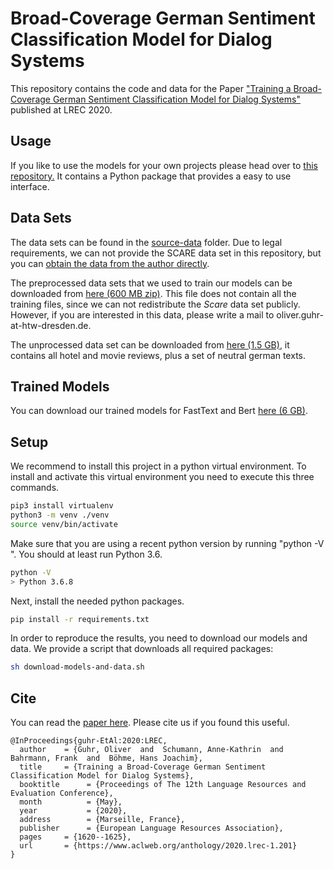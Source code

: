 # Broad-Coverage German Sentiment Classification Model for Dialog Systems

This repository contains the code and data for the Paper ["Training a Broad-Coverage German Sentiment Classification Model for Dialog Systems"](http://www.lrec-conf.org/proceedings/lrec2020/pdf/2020.lrec-1.202.pdf) published at LREC 2020.

## Usage

If you like to use the models for your own projects please head over to [this repository.](https://github.com/oliverguhr/german-sentiment-lib) It contains a Python package that provides a easy to use interface.

## Data Sets

The data sets can be found in the [source-data](source-data/) folder. Due to legal requirements, we can not provide the SCARE data set in this repository, but you can [obtain the data from the author directly](http://www.romanklinger.de/scare/).

The preprocessed data sets that we used to train our models can be downloaded from [here (600 MB zip)](https://zenodo.org/record/3693810/files/no-scare-balanced.zip?download=1). This file does not contain all the training files, since we can not redistribute the *Scare* data set publicly. However, if you are interested in this data, please write a mail to oliver.guhr-at-htw-dresden.de.

The unprocessed data set can be downloaded from [here (1.5 GB)](https://zenodo.org/record/3693810/files/sentiment-data-reviews-and-neutral.zip?download=1), it contains all hotel and movie reviews, plus a set of neutral german texts.


## Trained Models

You can download our trained models for FastText and Bert [here (6 GB)](https://zenodo.org/record/3693810/files/models.zip?download=1).

## Setup

We recommend to install this project in a python virtual environment. To install and activate this virtual environment you need to execute this three commands. 

```bash
pip3 install virtualenv
python3 -m venv ./venv
source venv/bin/activate
```
Make sure that you are using a recent python version by running "python -V ". You should at least run Python 3.6.

```bash
python -V 
> Python 3.6.8
```

Next, install the needed python packages.

```bash
pip install -r requirements.txt
```

In order to reproduce the results, you need to download our models and data. We provide a script that downloads all required packages:

```bash
sh download-models-and-data.sh
```


## Cite

You can read the [paper here](http://www.lrec-conf.org/proceedings/lrec2020/pdf/2020.lrec-1.202.pdf). Please cite us if you found this useful. 

```
@InProceedings{guhr-EtAl:2020:LREC,
  author    = {Guhr, Oliver  and  Schumann, Anne-Kathrin  and  Bahrmann, Frank  and  Böhme, Hans Joachim},
  title     = {Training a Broad-Coverage German Sentiment Classification Model for Dialog Systems},
  booktitle      = {Proceedings of The 12th Language Resources and Evaluation Conference},
  month          = {May},
  year           = {2020},
  address        = {Marseille, France},
  publisher      = {European Language Resources Association},
  pages     = {1620--1625},
  url       = {https://www.aclweb.org/anthology/2020.lrec-1.201}
}
```
